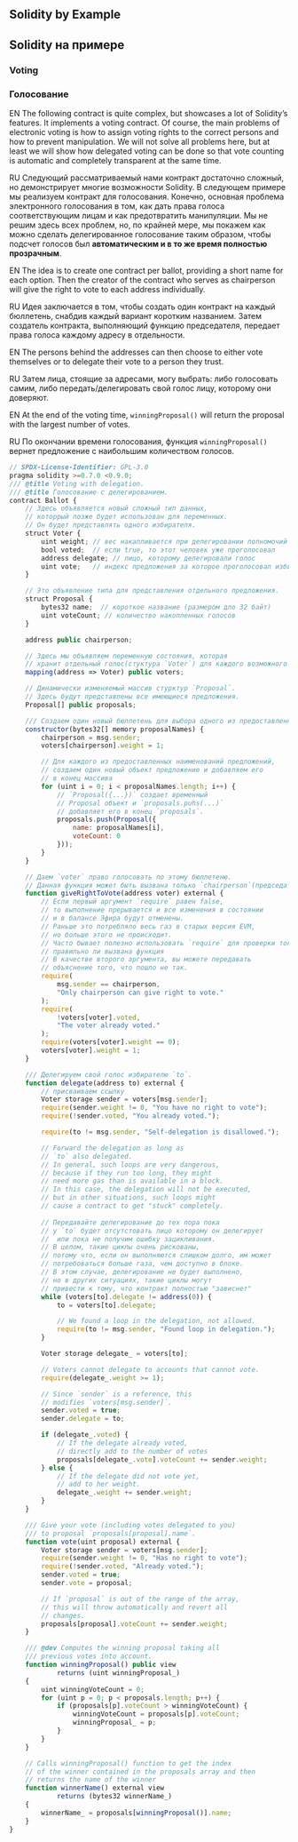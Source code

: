 ## Solidity by Example
## Solidity на примере

### Voting
### Голосование

EN
The following contract is quite complex, but showcases a lot of Solidity’s features. It implements a voting contract. Of course, the main problems of electronic voting is how to assign voting rights to the correct persons and how to prevent manipulation. We will not solve all problems here, but at least we will show how delegated voting can be done so that vote counting is automatic and completely transparent at the same time.

RU
Следующий рассматриваемый нами контракт достаточно сложный, но демонстрирует многие возможности Solidity. В следующем примере  мы реализуем контракт для голосования. Конечно, основная проблема электронного голосования в том, как дать права голоса соответствующим лицам и как предотвратить манипуляции. Мы не решим здесь всех проблем, но, по крайней мере, мы покажем как можно сделать делегированное голосование таким образом, чтобы подсчет голосов был **автоматическим и в то же время полностью прозрачным**.

EN
The idea is to create one contract per ballot, providing a short name for each option. Then the creator of the contract who serves as chairperson will give the right to vote to each address individually.

RU
Идея заключается в том, чтобы создать один контракт на каждый бюллетень, снабдив каждый вариант коротким названием. Затем создатель контракта, выполняющий функцию председателя, передает права голоса каждому адресу в отдельности.

EN
The persons behind the addresses can then choose to either vote themselves or to delegate their vote to a person they trust.

RU
Затем лица, стоящие за адресами, могу выбрать: либо голосовать самим, либо передать/делегировать свой голос лицу, которому они доверяют.

EN
At the end of the voting time, `winningProposal()` will return the proposal with the largest number of votes.

RU
По окончании времени голосования, функция `winningProposal()` вернет предложение с наибольшим количеством голосов.

```javascript
// SPDX-License-Identifier: GPL-3.0
pragma solidity >=0.7.0 <0.9.0;
/// @title Voting with delegation.
/// @title Голосование с делегированием.
contract Ballot {
    // Здесь объявляется новый сложный тип данных,
    // которрый позже будет использован для переменных.
    // Он будет представлять одного избирателя.
    struct Voter {
        uint weight; // вес накапливается при делегировании полномочий
        bool voted;  // если true, то этот человек уже проголосовал
        address delegate; // лицо, которому делегировали голос
        uint vote;   // индекс предложения за которое проголосовал избиратель
    }

    // Это объявление типа для представления отдельного предложения.
    struct Proposal {
        bytes32 name;  // короткое название (размером дло 32 байт)
        uint voteCount; // количество накопленных голосов
    }

    address public chairperson;

    // Здесь мы объявляем переменную состояния, которая
    // хранит отдельный голос(стуктура `Voter`) для каждого возможного адреса.
    mapping(address => Voter) public voters;

    // Динамически изменяемый массив стурктур `Proposal`.
    // Здесь будут представлены все имеющиеся предложения.
    Proposal[] public proposals;

    /// Создаем один новый бюллетень для выбора одного из предоставленных `proposalNames`. 
    constructor(bytes32[] memory proposalNames) {
        chairperson = msg.sender;
        voters[chairperson].weight = 1;

        // Для каждого из предоставленных наименований предложений,
        // создаем один новый объект предложение и добавляем его
        // в конец массива
        for (uint i = 0; i < proposalNames.length; i++) {
            // `Proposal({...})` создает временный
            // Proposal объект и `proposals.puhs(...)`
            // добавляет его в конец `proposals`.
            proposals.push(Proposal({
                name: proposalNames[i],
                voteCount: 0
            }));
        }
    }

    // Даем `voter` право голосовать по этому бюллетеню.
    // Данная функция может быть вызвана только `chairperson`(председателем)
    function giveRightToVote(address voter) external {
        // Если первый аргумент `require` равен false,
        // то выполнение прерывается и все изменения в состоянии
        // и в балансе Эфира будут отменены.
        // Раньше это потребляло весь газ в старых версия EVM,
        // но больше этого не происходит.
        // Часто бывает полезно использовать `require` для проверки того,
        // правильно ли вызвана функция
        // В качестве второго аргумента, вы можете передавать
        // объяснение того, что пошло не так.
        require(
            msg.sender == chairperson,
            "Only chairperson can give right to vote."
        );
        require(
            !voters[voter].voted,
            "The voter already voted."
        );
        require(voters[voter].weight == 0);
        voters[voter].weight = 1;
    }

    /// Делегируем свой голос избирателю `to`.
    function delegate(address to) external {
        // присваиваем ссылку
        Voter storage sender = voters[msg.sender];
        require(sender.weight != 0, "You have no right to vote");
        require(!sender.voted, "You already voted.");

        require(to != msg.sender, "Self-delegation is disallowed.");

        // Forward the delegation as long as
        // `to` also delegated.
        // In general, such loops are very dangerous,
        // because if they run too long, they might
        // need more gas than is available in a block.
        // In this case, the delegation will not be executed,
        // but in other situations, such loops might
        // cause a contract to get "stuck" completely.
        
        // Передавайте делегирование до тех пора пока
        // у `to` будет отсутстовать лицо которому он делегирует
        //  или пока не получим ошибку зацикливания.
        // В целом, такие циклы очень рискованы,
        // потому что, если он выполняются слишком долго, им может
        // потребоваться больше газа, чем доступно в блоке.
        // В этом случае, делегирование не будет выполнено,
        // но в других ситуациях, такие циклы могут
        // привести к тому, что контракт полностью "зависнет"
        while (voters[to].delegate != address(0)) {
            to = voters[to].delegate;

            // We found a loop in the delegation, not allowed.
            require(to != msg.sender, "Found loop in delegation.");
        }

        Voter storage delegate_ = voters[to];

        // Voters cannot delegate to accounts that cannot vote.
        require(delegate_.weight >= 1);

        // Since `sender` is a reference, this
        // modifies `voters[msg.sender]`.
        sender.voted = true;
        sender.delegate = to;

        if (delegate_.voted) {
            // If the delegate already voted,
            // directly add to the number of votes
            proposals[delegate_.vote].voteCount += sender.weight;
        } else {
            // If the delegate did not vote yet,
            // add to her weight.
            delegate_.weight += sender.weight;
        }
    }

    /// Give your vote (including votes delegated to you)
    /// to proposal `proposals[proposal].name`.
    function vote(uint proposal) external {
        Voter storage sender = voters[msg.sender];
        require(sender.weight != 0, "Has no right to vote");
        require(!sender.voted, "Already voted.");
        sender.voted = true;
        sender.vote = proposal;

        // If `proposal` is out of the range of the array,
        // this will throw automatically and revert all
        // changes.
        proposals[proposal].voteCount += sender.weight;
    }

    /// @dev Computes the winning proposal taking all
    /// previous votes into account.
    function winningProposal() public view
            returns (uint winningProposal_)
    {
        uint winningVoteCount = 0;
        for (uint p = 0; p < proposals.length; p++) {
            if (proposals[p].voteCount > winningVoteCount) {
                winningVoteCount = proposals[p].voteCount;
                winningProposal_ = p;
            }
        }
    }

    // Calls winningProposal() function to get the index
    // of the winner contained in the proposals array and then
    // returns the name of the winner
    function winnerName() external view
            returns (bytes32 winnerName_)
    {
        winnerName_ = proposals[winningProposal()].name;
    }
}
```